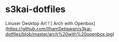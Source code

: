 # s3kai-dotfiles
Linuxer Desktop Art
! [ Arch with Openbox] (https://github.com/IlhamSetiawan/s3kai-dotfiles/blob/master/arch%20with%20openbox.jpg)
